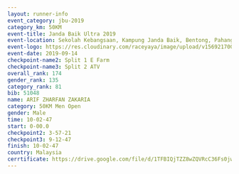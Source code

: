 ```yaml
---
layout: runner-info 
event_category: jbu-2019 
category_km: 50KM 
event-title: Janda Baik Ultra 2019
event-location: Sekolah Kebangsaan, Kampung Janda Baik, Bentong, Pahang, Malaysia 
event-logo: https://res.cloudinary.com/raceyaya/image/upload/v1569217009/logo/janda-baik_vch1pc.jpg 
event-date: 2019-09-14 
checkpoint-name2: Split 1 E Farm 
checkpoint-name3: Split 2 ATV 
overall_rank: 174
gender_rank: 135
category_rank: 81
bib: 51048
name: ARIF ZHARFAN ZAKARIA
category: 50KM Men Open
gender: Male
time: 10-02-47
start: 0-00.0
checkpoint2: 3-57-21
checkpoint3: 9-12-47
finish: 10-02-47
country: Malaysia
cerrtificate: https://drive.google.com/file/d/1TFBIQjTZZ8wZQVRcC36Fs0jwg9lZ7ibo/view?usp=sharing
---
```

